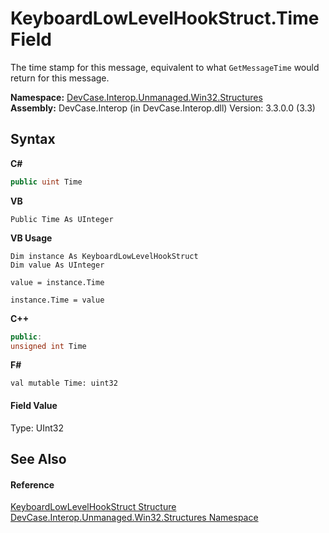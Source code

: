 # KeyboardLowLevelHookStruct.Time Field
 

The time stamp for this message, equivalent to what `GetMessageTime` would return for this message.

**Namespace:**&nbsp;<a href="N_DevCase_Interop_Unmanaged_Win32_Structures">DevCase.Interop.Unmanaged.Win32.Structures</a><br />**Assembly:**&nbsp;DevCase.Interop (in DevCase.Interop.dll) Version: 3.3.0.0 (3.3)

## Syntax

**C#**<br />
``` C#
public uint Time
```

**VB**<br />
``` VB
Public Time As UInteger
```

**VB Usage**<br />
``` VB Usage
Dim instance As KeyboardLowLevelHookStruct
Dim value As UInteger

value = instance.Time

instance.Time = value
```

**C++**<br />
``` C++
public:
unsigned int Time
```

**F#**<br />
``` F#
val mutable Time: uint32
```


#### Field Value
Type: UInt32

## See Also


#### Reference
<a href="T_DevCase_Interop_Unmanaged_Win32_Structures_KeyboardLowLevelHookStruct">KeyboardLowLevelHookStruct Structure</a><br /><a href="N_DevCase_Interop_Unmanaged_Win32_Structures">DevCase.Interop.Unmanaged.Win32.Structures Namespace</a><br />